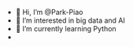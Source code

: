 - 👋 Hi, I’m @Park-Piao
- 👀 I’m interested in big data and AI
- 🌱 I’m currently learning Python
- 
<!---
Park-Piao/Park-Piao is a ✨ special ✨ repository because its `README.md` (this file) appears on your GitHub profile.
You can click the Preview link to take a look at your changes.
--->
